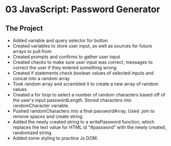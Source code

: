 # 03 JavaScript: Password Generator

## The Project
- Added variable and query selector for button
- Created variables to store user input, as well as sources for future arrays to pull from
- Created prompts and confirms to gather user input
- Created checks to make sure user input was correct, messages to correct the user if they entered something wrong
- Created if statements check boolean values of selected inputs and concat into a random array
- Took random array and scrambled it to create a new array of random values
- Created a for loop to select a number of random characters based off of the user's input passwordLength. Stored characters into randomCharacter variable.
- Pushed randomCharacters into a final passwordArray.  Used .join to remove spaces and create string. 
- Added the newly created string to a writePassword function, which replaces the text value for HTML id "#password" with the newly created, randomized string.
- Added some styling to practice Js DOM.